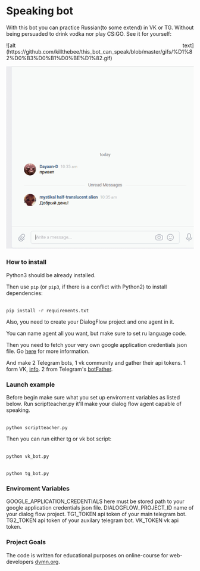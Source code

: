 # Speaking bot
With this bot you can practice Russian(to some extend) in VK or TG. Without being persuaded to drink vodka nor play CS:GO.
See it for yourself:
<p align="justify">
![alt text](https://github.com/killthebee/this_bot_can_speak/blob/master/gifs/%D1%82%D0%B3%D0%B1%D0%BE%D1%82.gif)
</p>


![alt text](https://github.com/killthebee/this_bot_can_speak/blob/master/gifs/%D0%B2%D0%BA%D0%B1%D0%BE%D1%82.gif)


### How to install

Python3 should be already installed.

Then use `pip` (or `pip3`, if there is a conflict with Python2) to install dependencies:

```

pip install -r requirements.txt

```
Also, you need to create your DialogFlow project and one agent in it.

You can name agent all you want, but make sure to set ru language code.

Then you need to fetch your very own google application credentials json file. Go [here](https://cloud.google.com/docs/authentication/getting-started) for more information.

And make 2 Telegram bots, 1 vk community and gather their api tokens. 1 form VK, [info](https://vk.com/dev/bots_docs?f=1.1.%2B%D0%9F%D0%BE%D0%BB%D1%83%D1%87%D0%B5%D0%BD%D0%B8%D0%B5%2B%D0%BA%D0%BB%D1%8E%D1%87%D0%B0%2B%D0%B4%D0%BE%D1%81%D1%82%D1%83%D0%BF%D0%B0). 2 from Telegram's [botFather](https://medium.com/shibinco/create-a-telegram-bot-using-botfather-and-get-the-api-token-900ba00e0f39).


### Launch example

Before begin make sure what you set up enviroment variables as listed below.
Run scriptteacher.py it'll make your dialog flow agent capable of speaking.
```

python scriptteacher.py

```
Then you can run either tg or vk bot script:

```

python vk_bot.py

```

```

python tg_bot.py

```


### Enviroment Variables

GOOGLE_APPLICATION_CREDENTIALS here must be stored path to your google application credentials json file.
DIALOGFLOW_PROJECT_ID name of your dialog flow project.
TG1_TOKEN api token of your main telegram bot.
TG2_TOKEN api token of your auxilary telegram bot.
VK_TOKEN vk api token.

### Project Goals

The code is written for educational purposes on online-course for web-developers [dvmn.org](https://dvmn.org/).
